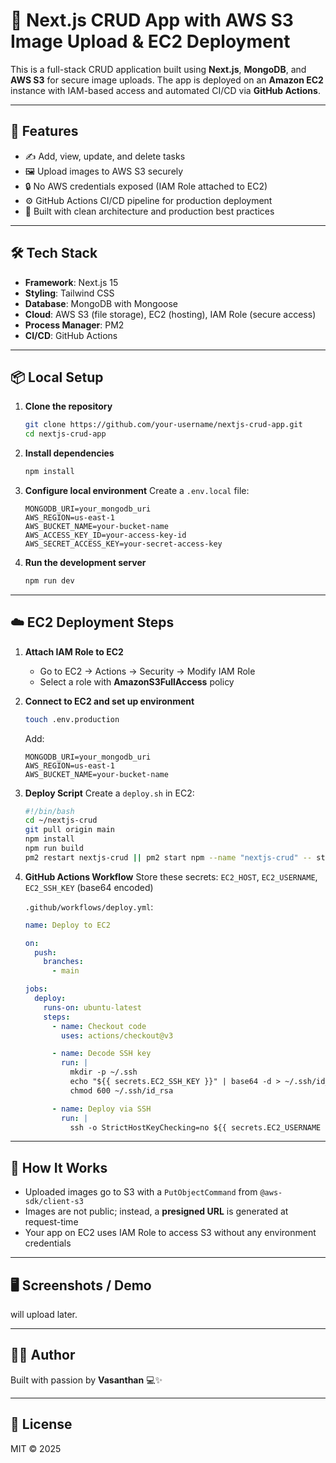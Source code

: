 # 📝 Next.js CRUD App with AWS S3 Image Upload & EC2 Deployment

This is a full-stack CRUD application built using **Next.js**, **MongoDB**, and **AWS S3** for secure image uploads. The app is deployed on an **Amazon EC2** instance with IAM-based access and automated CI/CD via **GitHub Actions**.

---

## 🚀 Features

- ✍️ Add, view, update, and delete tasks
- 🖼️ Upload images to AWS S3 securely
- 🔒 No AWS credentials exposed (IAM Role attached to EC2)
- ⚙️ GitHub Actions CI/CD pipeline for production deployment
- 🧠 Built with clean architecture and production best practices

---

## 🛠️ Tech Stack

- **Framework**: Next.js 15
- **Styling**: Tailwind CSS
- **Database**: MongoDB with Mongoose
- **Cloud**: AWS S3 (file storage), EC2 (hosting), IAM Role (secure access)
- **Process Manager**: PM2
- **CI/CD**: GitHub Actions

---

## 📦 Local Setup

1. **Clone the repository**
   ```bash
   git clone https://github.com/your-username/nextjs-crud-app.git
   cd nextjs-crud-app
   ```

2. **Install dependencies**
   ```bash
   npm install
   ```

3. **Configure local environment**
   Create a `.env.local` file:
   ```env
   MONGODB_URI=your_mongodb_uri
   AWS_REGION=us-east-1
   AWS_BUCKET_NAME=your-bucket-name
   AWS_ACCESS_KEY_ID=your-access-key-id
   AWS_SECRET_ACCESS_KEY=your-secret-access-key
   ```

4. **Run the development server**
   ```bash
   npm run dev
   ```

---

## ☁️ EC2 Deployment Steps

1. **Attach IAM Role to EC2**
   - Go to EC2 → Actions → Security → Modify IAM Role
   - Select a role with **AmazonS3FullAccess** policy

2. **Connect to EC2 and set up environment**
   ```bash
   touch .env.production
   ```
   Add:
   ```env
   MONGODB_URI=your_mongodb_uri
   AWS_REGION=us-east-1
   AWS_BUCKET_NAME=your-bucket-name
   ```

3. **Deploy Script**
   Create a `deploy.sh` in EC2:
   ```bash
   #!/bin/bash
   cd ~/nextjs-crud
   git pull origin main
   npm install
   npm run build
   pm2 restart nextjs-crud || pm2 start npm --name "nextjs-crud" -- start
   ```

4. **GitHub Actions Workflow**
   Store these secrets: `EC2_HOST`, `EC2_USERNAME`, `EC2_SSH_KEY` (base64 encoded)

   `.github/workflows/deploy.yml`:
   ```yaml
   name: Deploy to EC2

   on:
     push:
       branches:
         - main

   jobs:
     deploy:
       runs-on: ubuntu-latest
       steps:
         - name: Checkout code
           uses: actions/checkout@v3

         - name: Decode SSH key
           run: |
             mkdir -p ~/.ssh
             echo "${{ secrets.EC2_SSH_KEY }}" | base64 -d > ~/.ssh/id_rsa
             chmod 600 ~/.ssh/id_rsa

         - name: Deploy via SSH
           run: |
             ssh -o StrictHostKeyChecking=no ${{ secrets.EC2_USERNAME }}@${{ secrets.EC2_HOST }} "bash ~/deploy.sh"
   ```

---

## 🧪 How It Works

- Uploaded images go to S3 with a `PutObjectCommand` from `@aws-sdk/client-s3`
- Images are not public; instead, a **presigned URL** is generated at request-time
- Your app on EC2 uses IAM Role to access S3 without any environment credentials

---

## 🖥️ Screenshots / Demo

will upload later.

---

## 👨‍💻 Author

Built with passion by **Vasanthan** 💻✨

---

## 📜 License

MIT © 2025
